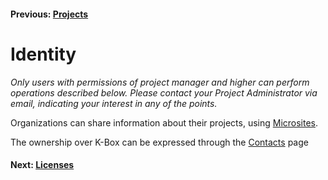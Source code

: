 #### Previous: [Projects](../projects/index.md)            

# Identity

_Only users with permissions of project manager and higher can perform operations described below. Please contact your Project Administrator via email, indicating your interest in any of the points._

Organizations can share information about their projects, using [Microsites](../microsite/index.md). 

The ownership over K-Box can be expressed through the [Contacts](./contacts.md) page

#### Next: [Licenses](https://git.klink.asia/main/k-box/blob/Update-Help-Project-section/docs/user/documents/licenses.md)